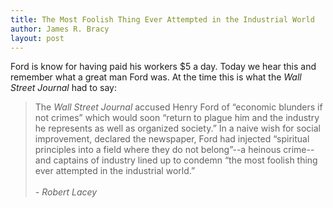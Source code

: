 ```yaml
---
title: The Most Foolish Thing Ever Attempted in the Industrial World
author: James R. Bracy
layout: post
---
```


Ford is know for having paid his workers $5 a day. Today we hear this and
remember what a great man Ford was. At the time this is what the *Wall Street
Journal* had to say:

<blockquote>The <em>Wall Street Journal</em> accused Henry Ford of &#8220;economic blunders if not
crimes&#8221; which would soon &#8220;return to plague him and the industry he
represents as well as organized society.&#8221; In a naive wish for social
improvement, declared the newspaper, Ford had injected &#8220;spiritual principles
into a field where they do not belong&#8221;--a heinous crime--and captains of
industry lined up to condemn &#8220;the most foolish thing ever attempted in the
industrial world.&#8221;<br /><br /><cite>- Robert Lacey</cite></blockquote>
  
